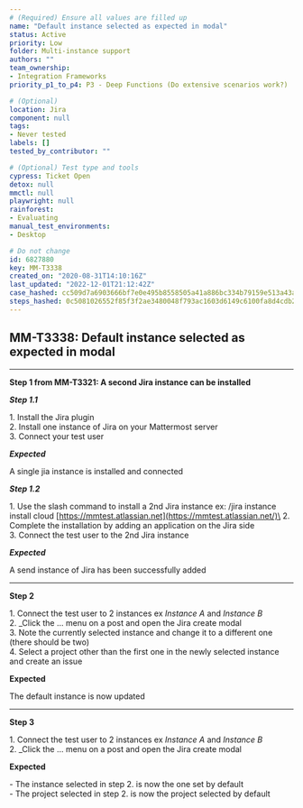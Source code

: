 ```yaml
---
# (Required) Ensure all values are filled up
name: "Default instance selected as expected in modal"
status: Active
priority: Low
folder: Multi-instance support
authors: ""
team_ownership: 
- Integration Frameworks
priority_p1_to_p4: P3 - Deep Functions (Do extensive scenarios work?)

# (Optional)
location: Jira
component: null
tags: 
- Never tested
labels: []
tested_by_contributor: ""

# (Optional) Test type and tools
cypress: Ticket Open
detox: null
mmctl: null
playwright: null
rainforest: 
- Evaluating
manual_test_environments: 
- Desktop

# Do not change
id: 6827880
key: MM-T3338
created_on: "2020-08-31T14:10:16Z"
last_updated: "2022-12-01T21:12:42Z"
case_hashed: cc509d7a6903666bf7e0e495b8558505a41a886bc334b79159e513a43ae97e847687bd6f99cbaa9da519f6dd9a847c22
steps_hashed: 0c5081026552f85f3f2ae3480048f793ac1603d6149c6100fa8d4cdb2c2fbb6751b3e6218356aa3baea93234d77eb350
---
```


<!-- (Auto-generated) Based on frontmatter's "key" and "name" -->

## MM-T3338: Default instance selected as expected in modal

---

**Step 1 from MM-T3321: A second Jira instance can be installed**

<!-- (Auto-generated) Note: Steps 1.1 to 1.2 should not be updated here. Instead, modify directly to the referenced MM-T3321 test case. -->

_**Step 1.1**_

1\. Install the Jira plugin\
2\. Install one instance of Jira on your Mattermost server\
3\. Connect your test user

_**Expected**_

A single jia instance is installed and connected

_**Step 1.2**_

1\. Use the slash command to install a 2nd Jira instance ex: /jira instance install cloud [https://mmtest.atlassian.net](https://mmtest.atlassian.net/)\
2\. Complete the installation by adding an application on the Jira side\
3\. Connect the test user to the 2nd Jira instance

_**Expected**_

A send instance of Jira has been successfully added

---

**Step 2**

1\. Connect the test user to 2 instances ex _Instance A_ and _Instance B_\
2\. \_Click the ... menu on a post and open the Jira create modal\
3\. Note the currently selected instance and change it to a different one (there should be two)\
4\. Select a project other than the first one in the newly selected instance and create an issue

**Expected**

The default instance is now updated

---

**Step 3**

1\. Connect the test user to 2 instances ex _Instance A_ and _Instance B_\
2\. \_Click the ... menu on a post and open the Jira create modal

**Expected**

\- The instance selected in step 2. is now the one set by default\
\- The project selected in step 2. is now the project selected by default

